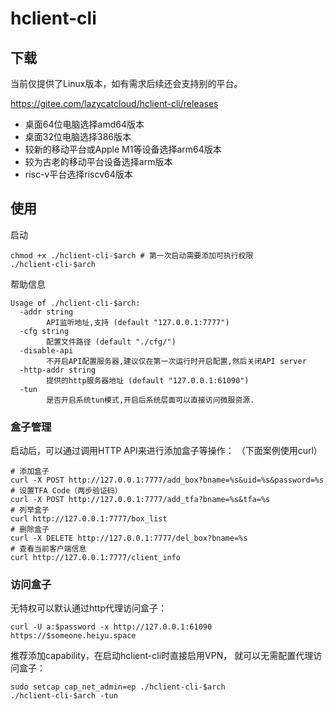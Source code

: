 # hclient-cli
## 下载
当前仅提供了Linux版本，如有需求后续还会支持别的平台。

https://gitee.com/lazycatcloud/hclient-cli/releases

- 桌面64位电脑选择amd64版本
- 桌面32位电脑选择386版本
- 较新的移动平台或Apple M1等设备选择arm64版本
- 较为古老的移动平台设备选择arm版本
- risc-v平台选择riscv64版本

## 使用

启动
```shell
chmod +x ./hclient-cli-$arch # 第一次启动需要添加可执行权限
./hclient-cli-$arch
```

帮助信息
```
Usage of ./hclient-cli-$arch:
  -addr string
    	API监听地址,支持 (default "127.0.0.1:7777")
  -cfg string
    	配置文件路径 (default "./cfg/")
  -disable-api
    	不开启API配置服务器,建议仅在第一次运行时开启配置,然后关闭API server
  -http-addr string
    	提供的http服务器地址 (default "127.0.0.1:61090")
  -tun
    	是否开启系统tun模式,开启后系统层面可以直接访问微服资源.
```

### 盒子管理
启动后，可以通过调用HTTP API来进行添加盒子等操作：
（下面案例使用curl）
```shell
# 添加盒子
curl -X POST http://127.0.0.1:7777/add_box?bname=%s&uid=%s&password=%s
# 设置TFA Code（两步验证码）
curl -X POST http://127.0.0.1:7777/add_tfa?bname=%s&tfa=%s
# 列举盒子
curl http://127.0.0.1:7777/box_list
# 删除盒子
curl -X DELETE http://127.0.0.1:7777/del_box?bname=%s
# 查看当前客户端信息
curl http://127.0.0.1:7777/client_info
```

### 访问盒子
无特权可以默认通过http代理访问盒子：
```shell
curl -U a:$password -x http://127.0.0.1:61090 https://$someone.heiyu.space
```

推荐添加capability，在启动hclient-cli时直接启用VPN，
就可以无需配置代理访问盒子：
```shell
sudo setcap cap_net_admin=ep ./hclient-cli-$arch
./hclient-cli-$arch -tun
```
